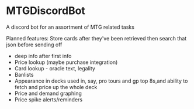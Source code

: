 # MTGDiscordBot
A discord bot for an assortment of MTG related tasks


Planned features:
Store cards after they've been retrieved then search that json before sending off
- deep info after first info
- Price lookup (maybe purchase integration)
- Card lookup - oracle text, legality
- Banlists
- Appearance in decks used in, say, pro tours and gp top 8s,and ability to fetch and price up the whole deck
- Price and demand graphing
- Price spike alerts/reminders


